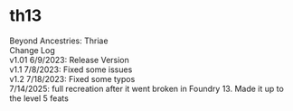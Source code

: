 # th13  
Beyond Ancestries: Thriae  
Change Log    
v1.01 6/9/2023: Release Version  
v1.1 7/8/2023: Fixed some issues  
v1.2 7/18/2023: Fixed some typos  
7/14/2025: full recreation after it went broken in Foundry 13. Made it up to the level 5 feats
